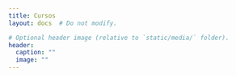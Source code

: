 ```yaml
---
title: Cursos
layout: docs  # Do not modify.

# Optional header image (relative to `static/media/` folder).
header:
  caption: ""
  image: ""
---
```


